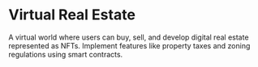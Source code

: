 #  Virtual Real Estate
A virtual world where users can buy, sell, and develop digital real estate represented as NFTs. Implement features like property taxes and zoning regulations using smart contracts.
